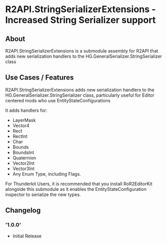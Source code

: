# R2API.StringSerializerExtensions - Increased String Serializer support

## About

R2API.StringSerializerExtensions is a submodule assembly for R2API that adds new serialization handlers to the HG.GeneralSerializer.StringSerializer class

## Use Cases / Features

R2API.StringSerializerExtensions adds new serialization handlers to the HG.GeneralSerializer.StringSerializer class, particularly useful for Editor centered mods who use EntityStateConfigurations

It adds handlers for:
* LayerMask
* Vector4
* Rect
* RectInt
* Char
* Bounds
* BoundsInt
* Quaternion
* Vector2Int
* Vector3Int
* Any Enum Type, including Flags.

For Thunderkit Users, it is recommended that you install RoR2EditorKit alongside this submodule as it enables the EntityStateConfiguration inspector to serialize the new types.

## Changelog

### '1.0.0'

* Initial Release
